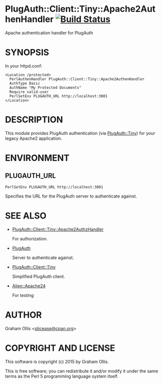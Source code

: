 # PlugAuth::Client::Tiny::Apache2AuthenHandler [![Build Status](https://secure.travis-ci.org/plicease/PlugAuth-Client-Tiny-Apache2AuthenHandler.png)](http://travis-ci.org/plicease/PlugAuth-Client-Tiny-Apache2AuthenHandler)

Apache authentication handler for PlugAuth

# SYNOPSIS

In your httpd.conf:

    <Location /protected>
      PerlAuthenHandler PlugAuth::Client::Tiny::Apache2AuthenHandler
      AuthType Basic
      AuthName "My Protected Documents"
      Require valid-user
      PerlSetEnv PLUGAUTH_URL http://localhost:3001
    </Location>

# DESCRIPTION

This module provides PlugAuth authentication (via [PlugAuth::Tiny](https://metacpan.org/pod/PlugAuth::Tiny)) for your legacy Apache2
application.

# ENVIRONMENT

## PLUGAUTH\_URL

    PerlSetEnv PLUGAUTH_URL http://localhost:3001

Specifies the URL for the PlugAuth server to authenticate against.

# SEE ALSO

- [PlugAuth::Client::Tiny::Apache2AuthzHandler](https://metacpan.org/pod/PlugAuth::Client::Tiny::Apache2AuthzHandler)

    For authorization.

- [PlugAuth](https://metacpan.org/pod/PlugAuth)

    Server to authenticate against.

- [PlugAuth::Client::Tiny](https://metacpan.org/pod/PlugAuth::Client::Tiny)

    Simplified PlugAuth client.

- [Alien::Apache24](https://github.com/plicease/Alien-Apache24)

    For testing

# AUTHOR

Graham Ollis &lt;plicease@cpan.org>

# COPYRIGHT AND LICENSE

This software is copyright (c) 2015 by Graham Ollis.

This is free software; you can redistribute it and/or modify it under
the same terms as the Perl 5 programming language system itself.

